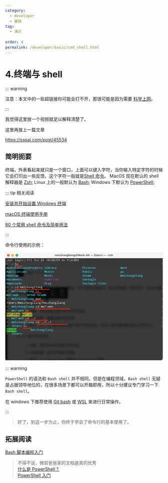 ```yaml
---
category:
  - developer
  - 基础
tag:
  - 演示

order: 4
permalink: /developer/basic/cmd_shell.html
---
```


# 4.终端与 shell

::: warning

注意：本文中的一些超链接你可能会打不开，那很可能是因为需要 [科学上网](/developer/basic/proxy_to_net.html)。

:::

我觉得这里放一个视频就足以解释清楚了。

<BiliBili bvid="BV17m411U7cC" />

这里再放上一篇文章

https://sspai.com/post/45534

## 简明扼要

终端，外表看起来就只是一个窗口，上面可以键入字符，当你输入特定字符的时候它会打印出一些反馈。这个字符一般就是[Shell 命令](https://www.runoob.com/linux/linux-shell.html)。
MacOS 现在默认的 shell 解释器是 [Zsh](https://www.duidaima.com/Group/Topic/OtherTools/17940);
Linux 上的一般默认为 [Bash](https://zh.wikipedia.org/wiki/Bash);
Windows 下默认为 [PowerShell](https://zh.wikipedia.org/wiki/PowerShell);

::: tip 相关阅读

[安装并开始设置 Windows 终端](https://learn.microsoft.com/zh-cn/windows/terminal/install)

[macOS 终端使用手册](https://support.apple.com/zh-cn/guide/terminal/welcome/mac)

[80 个常用 shell 命令及简单用法](https://blog.csdn.net/WQY867047910/article/details/134788517)

:::

命令行使用的示例：

![ls、pwd、cd 命令演示](image//terminal.png)

::: warning

`PowerShell` 的语法和 `Bash shell` 并不相同，但是在编程领域，`Bash shell` 无疑是占据领导地位的，在很多场景下都可以开箱即用，所以十分建议专门学习一下 `Bash shell`。

在 windows 下推荐使用 [Git bash](https://moshanghua.net/details/2765) 或 [WSL](/tutorial/wsl_ready.html) 来进行日常操作。

:::

> 好了，到这一步为止，你终于学会了命令行的基本使用了。

## 拓展阅读

[Bash 脚本编程入门](https://linux.cn/article-16120-1.html)

> 不得不说，微软爸爸家的文档是真的优秀 \
> [什么是 PowerShell？](https://learn.microsoft.com/zh-cn/powershell/scripting/overview) \
> [PowerShell 入门](https://learn.microsoft.com/zh-cn/powershell/scripting/learn/ps101/01-getting-started)
